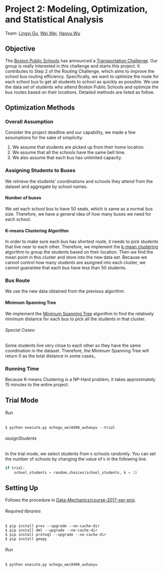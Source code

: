 # Project 2: Modeling, Optimization, and Statistical Analysis
Team: [Lingyi Gu][lyg], [Wei Wei][ww], [Haoyu Wu][hyw]

## Objective
The [Boston Public Schools][bps] has announced a [Transportation Challenge][tc].  Our group is really interested in this challenge and starts this project. It contributes to Step 2 of the Routing Challenge, which aims to improve the school bus routing efficiency.  Specifically, we want to optimize the route for each school bus to get all students  to school as quickly as possible. We use the data set  of students who attend Boston Public Schools and optimize the bus routes based on their locations. Detailed methods are listed as follow.

## Optimization Methods
### Overall Assumption
Consider the project deadline and our capability, we made a few assumptions for the sake of simplicity:
1. We assume that students are picked up from their home location.
2. We assume that all the schools have the same bell time.
3. We also assume that each bus has unlimited capacity.

### Assigning Students to Buses
We retrieve the students’ coordinations and schools they attend from the dataset and aggregate by school names.
#### Number of buses
We set each school bus to have 50 seats, which is same as a normal bus size.  Therefore, we have a general idea of how many buses we need for each school.
#### K-means Clustering Algorithm
In order to make sure each bus has shortest route, it needs to pick students that live near to each other. Therefore, we implement the [k-mean clustering](https://en.wikipedia.org/wiki/K-means_clustering)  algorithm to group the students based on their location. Then we find the mean point in this cluster and store into the new data set. Because we cannot control how many students are assigned into each cluster, we cannot  guarantee that each bus have less than 50 students.

### Bus Route
We use the new data obtained from the previous algorithm.
#### Minimum Spanning Tree
We implement the [Minimum Spanning Tree](https://en.wikipedia.org/wiki/Minimum_spanning_tree) algorithm to find the relatively minimum distance for each bus to pick all the students in that cluster.
###### Special Cases:
Some students live very close to each other so they have the same coordination in the dataset. Therefore, the Minimum Spanning Tree will return 0 as the total distance in some cases,.

### Running Time
Because K-means Clustering is a NP-Hard problem, it takes approximately 15 minutes to the entire project.

## Trial Mode
###### Run
```
$ python execute.py echogu_wei0496_wuhaoyu --trial
```
###### assignStudents
In the trial mode, we select students from ```k``` schools randomly. You can set the number of schools by changing the value of ```k``` in the following line.
```python
if trial:
    school_students = random.choices(school_students, k = 1)
```

## Setting Up

Follows the procedure in [Data-Mechanics/course-2017-spr-proj][dm].

###### Required libraries
```
$ pip install prov --upgrade --no-cache-dir
$ pip install dml --upgrade --no-cache-dir
$ pip install protoql --upgrade --no-cache-dir
$ pip install geopy
```
###### Run
```
$ python execute.py echogu_wei0496_wuhaoyu
```

[lyg]: https://github.com/lingyigu
[ww]: https://github.com/wei0496
[hyw]: https://github.com/wuhaoyujerry
[bps]: http://www.bostonpublicschools.org/
[tc]: http://bostonpublicschools.org/transportationchallenge
[dm]: https://github.com/Data-Mechanics/course-2017-spr-proj
